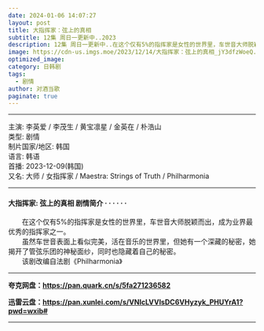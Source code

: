 ```yaml
---
date: 2024-01-06 14:07:27
layout: post
title: 大指挥家：弦上的真相
subtitle: 12集 周日一更新中..2023
description: 12集 周日一更新中..在这个仅有5%的指挥家是女性的世界里，车世音大师脱颖而出，成为业界最优秀的指挥家之一...
image: https://cdn-us.imgs.moe/2023/12/14/大指挥家：弦上的真相_jY3dfzWoeQ.webp
optimized_image: 
category: 日韩剧
tags:
  - 剧情
author: 对酒当歌
paginate: true
---
```

---

主演: 李英爱 / 李茂生 / 黄宝凛星 / 金英在 / 朴浩山  
类型: 剧情  
制片国家/地区: 韩国  
语言: 韩语  
首播: 2023-12-09(韩国)  
又名: 大师 / 女指挥家 / Maestra: Strings of Truth / Philharmonia  

---

#### 大指挥家: 弦上的真相 剧情简介 · · · · · ·

　　在这个仅有5%的指挥家是女性的世界里，车世音大师脱颖而出，成为业界最优秀的指挥家之一。  
　　虽然车世音表面上看似完美，活在音乐的世界里，但她有一个深藏的秘密，她揭开了管弦乐团的神秘面纱，同时也隐藏着自己的秘密。  
　　该剧改编自法剧《Philharmonia》  

---

**夸克网盘：<https://pan.quark.cn/s/5fa271236582>**

**迅雷云盘：<https://pan.xunlei.com/s/VNlcLVVIsDC6VHyzyk_PHUYrA1?pwd=wxib#>**

---
